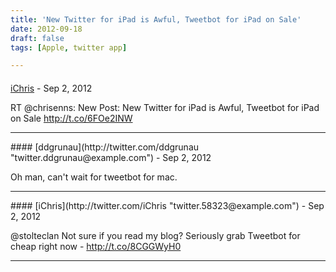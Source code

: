 ```yaml
---
title: 'New Twitter for iPad is Awful, Tweetbot for iPad on Sale'
date: 2012-09-18
draft: false
tags: [Apple, twitter app]

---
```



#### 
[iChris](http://twitter.com/iChris "twitter.58323@example.com") - <time datetime="2012-09-18 13:46:55">Sep 2, 2012</time>

RT @chrisenns: New Post: New Twitter for iPad is Awful, Tweetbot for iPad on Sale http://t.co/6FOe2INW
<hr />
#### 
[ddgrunau](http://twitter.com/ddgrunau "twitter.ddgrunau@example.com") - <time datetime="2012-09-18 14:36:40">Sep 2, 2012</time>

Oh man, can't wait for tweetbot for mac.
<hr />
#### 
[iChris](http://twitter.com/iChris "twitter.58323@example.com") - <time datetime="2012-09-18 21:41:46">Sep 2, 2012</time>

@stolteclan Not sure if you read my blog? Seriously grab Tweetbot for cheap right now - http://t.co/8CGGWyH0
<hr />
